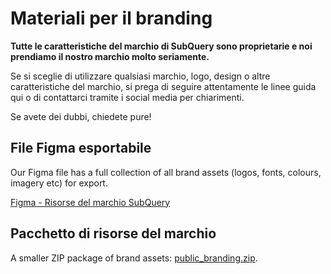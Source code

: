 # Materiali per il branding

**Tutte le caratteristiche del marchio di SubQuery sono proprietarie e noi prendiamo il nostro marchio molto seriamente.**

Se si sceglie di utilizzare qualsiasi marchio, logo, design o altre caratteristiche del marchio, si prega di seguire attentamente le linee guida qui o di contattarci tramite i social media per chiarimenti.

Se avete dei dubbi, chiedete pure!

## File Figma esportabile

Our Figma file has a full collection of all brand assets (logos, fonts, colours, imagery etc) for export.

[Figma - Risorse del marchio SubQuery](https://www.figma.com/file/AaCXaOcElrlbxq8fz39sJU/SubQuery-Brand-Resources?node-id=3%3A2)

## Pacchetto di risorse del marchio

A smaller ZIP package of brand assets: [public_branding.zip](https://static.subquery.network/public_branding.zip).
